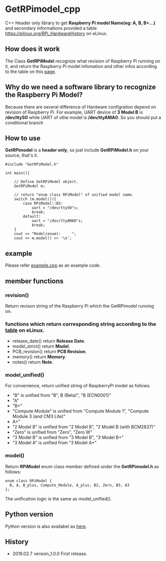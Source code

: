 # GetRPimodel_cpp
C++ Header only library to  get **Raspberry Pi model Name(eg: A, B, B+...)** and secondary informations provided a table  https://elinux.org/RPi_HardwareHistory on eLinux.

## How does it work
The Class **GetRPiModel** recognize what revision of Raspberry Pi running on it, and return the Raspberry Pi model infomation and other infos according to the table on this [page](https://elinux.org/RPi_HardwareHistory).

## Why do we need a software library to recognize the Raspberry Pi Model?
Because there are several difference of Hardware configration depend on revision of Raspberry Pi. For example, UART device of **3 Model B** is **/dev/ttyS0** while UART of othe model is **/dev/ttyAMA0**. So you should put a conditional branch

## How to use

**GetRPimodel** is a **header only**, so just include **GetRPiModel.h** on your source, that's it.

```
#include "GetRPiModel.h"

int main(){

	// Define GetRPiModel object.
	GetRPiModel m;
	
	// return "enum class RPiModel" of unified model name.
	switch (m.model()){
		case RPiModel::B3:
			uart = "/dev/ttyS0"s;
			break;
		default:
			uart = "/dev/ttyAMA0"s;
			break;
	}
	cout << "Model(enum):     ";
	cout << m.model() << '\n';
```

## example
Please refer [example.cpp](https://github.com/UedaTakeyuki/GetRPimodel_cpp/blob/master/example.cpp) as an example code.

## member functions

### revision()
Return revison string of the Raspberry Pi which the GetRPimodel running on.

### functions which return corresponding string according to the [table](https://elinux.org/RPi_HardwareHistory) on eLinux.
- release_date() return **Release Date**.
- model_strict() return **Model**.
- PCB_revision() return **PCB Revision**.
- memory() return **Memory**.
- notes() return **Note**.

### model_unified()
For convenience, return unified string of RaspberryPi model as follows.
- "B" is unified from "B", B (Beta)", "B (ECN0001)"
- "A"
- "B+"
- "Compute Module" is unified from "Compute Module 1", "Compute Module 3 (and CM3 Lite)"
- A+"
- "2 Model B" is unified from "2 Model B", "2 Model B (with BCM2837)"
- "Zero" is unified from "Zero", "Zero W"
- "3 Model B" is unified from "3 Model B", "3 Model B+"
- "3 Model A" is unified from "3 Model A+"

### model()
Return **RPiModel** enum class member defined under the **GetRPimodel.h** as follows:
```
enum class RPiModel {
  B, A, B_plus, Compute_Module, A_plus, B2, Zero, B3, A3
};
```

The unification logic is the same as model_unified().

## Python version
Python version is also availabel as [here](https://github.com/UedaTakeyuki/getrpimodel).

## History
- 2019.02.7 version_1.0.0 First release.
